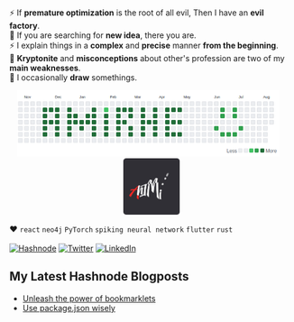⚡ If **premature optimization** is the root of all evil, Then I have an **evil factory**.   
💬 If you are searching for **new idea**, there you are.  
⚡ I explain things in a **complex** and **precise** manner **from the beginning**.  
🚒 **Kryptonite** and **misconceptions** about other's profession are two of my **main weaknesses**.  
🎨 I occasionally **draw** somethings.  

<!--
<p align="center">
 <a href="https://www.linkedin.com/in/amirhossein-ebrahimi-014164225/" title="amirhossein-ebrahimi-014164225" target="_blank"><img width="100" src="https://brandeps.com/icon-download/L/Linkedin-icon-vector-13.svg" alt="LinkedIn"></a>  
<a href="https://twitter.com/realamirhe" title="@realamirhe" target="_blank"><img width="100" src="https://brandeps.com/icon-download/T/Twitter-icon-vector-04.svg" alt="twitter"></a>  
</p> -->

<p align="center">
  <img src="commits.png" width="465" >
  &nbsp;&nbsp;
  <a href="https://t.me/AhIMi_channel" title="t.me/AhIMi_channel" target="_blank"><img width="100" src="AhIMi.png" alt="AhIMi"></a>
</p>

❤️ `react` `neo4j` `PyTorch` `spiking neural network` `flutter` `rust`
<br><br>
[![Hashnode](https://img.shields.io/badge/Hashnode-2962FF?style=for-the-badge&logo=hashnode&logoColor=white)](https://hashnode.com/@amirhe) 
[![Twitter](https://img.shields.io/twitter/follow/realamirhe?logo=twitter&style=for-the-badge)](https://twitter.com/realamirhe)
[![LinkedIn](https://img.shields.io/badge/LinkedIn-0077B5?style=for-the-badge&logo=linkedin&logoColor=white)](https://www.linkedin.com/in/amirhossein-ebrahimi-014164225/)



## My Latest Hashnode Blogposts
 <!-- BLOG-POST-LIST:START -->
- [Unleash the power of bookmarklets](https://amirhe.hashnode.dev/unleash-the-power-of-bookmarklets)
- [Use package.json wisely](https://amirhe.hashnode.dev/use-packagejson-wisely)
<!-- BLOG-POST-LIST:END -->
 

